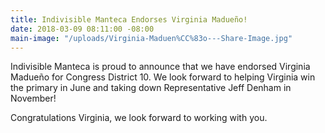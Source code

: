 ```yaml
---
title: Indivisible Manteca Endorses Virginia Madueño!
date: 2018-03-09 08:11:00 -08:00
main-image: "/uploads/Virginia-Maduen%CC%83o---Share-Image.jpg"
---
```


Indivisible Manteca is proud to announce that we have endorsed Virginia Madueño for Congress District 10. We look forward to helping Virginia win the primary in June and taking down Representative Jeff Denham in November!

Congratulations Virginia, we look forward to working with you.